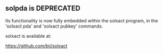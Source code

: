 
## solpda is DEPRECATED ##

Its functionality is now fully embedded within the solxact program, in the
'solxact pda' and 'solxact pubkey' commands.

solxact is available at:

https://github.com/bji/solxact
